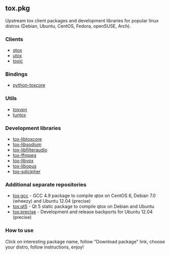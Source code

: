 ## tox.pkg

Upstream tox client packages and development libraries for popular linux distros (Debian, Ubuntu, CentOS, Fedora, openSUSE, Arch).

### Clients

* [qtox](https://build.opensuse.org/package/show/home:antonbatenev:tox/qtox)
* [utox](https://build.opensuse.org/package/show/home:antonbatenev:tox/utox)
* [toxic](https://build.opensuse.org/package/show/home:antonbatenev:tox/toxic)

### Bindings

* [python-toxcore](https://build.opensuse.org/package/show/home:antonbatenev:tox/python-toxcore)

### Utils

* [toxvpn](https://build.opensuse.org/package/show/home:antonbatenev:tox/toxvpn)
* [tuntox](https://build.opensuse.org/package/show/home:antonbatenev:tox/tuntox)

### Development libraries

* [tox-libtoxcore](https://build.opensuse.org/package/show/home:antonbatenev:tox/tox-libtoxcore)
* [tox-libsodium](https://build.opensuse.org/package/show/home:antonbatenev:tox/tox-libsodium)
* [tox-libfilteraudio](https://build.opensuse.org/package/show/home:antonbatenev:tox/tox-libfilteraudio)
* [tox-ffmpeg](https://build.opensuse.org/package/show/home:antonbatenev:tox/tox-ffmpeg)
* [tox-libvpx](https://build.opensuse.org/package/show/home:antonbatenev:tox/tox-libvpx)
* [tox-libopus](https://build.opensuse.org/package/show/home:antonbatenev:tox/tox-libopus)
* [tox-sqlcipher](https://build.opensuse.org/package/show/home:antonbatenev:tox/tox-sqlcipher)

### Additional separate repositories

* [tox:gcc](https://build.opensuse.org/package/show/home:antonbatenev:tox:gcc/tox-gcc) - GCC 4.9 package to compile qtox on CentOS 6, Debian 7.0 (wheezy) and Ubuntu 12.04 (precise)
* [tox:qt5](https://build.opensuse.org/package/show/home:antonbatenev:tox:qt5/tox-qt5) - Qt 5 static package to compile qtox on Debian and Ubuntu
* [tox:precise](https://build.opensuse.org/project/show/home:antonbatenev:tox:precise) - Development and release backports for Ubuntu 12.04 (precise)

### How to use

Click on interesting package name, follow "Download package" link, choose your distro, follow instructions, enjoy!
